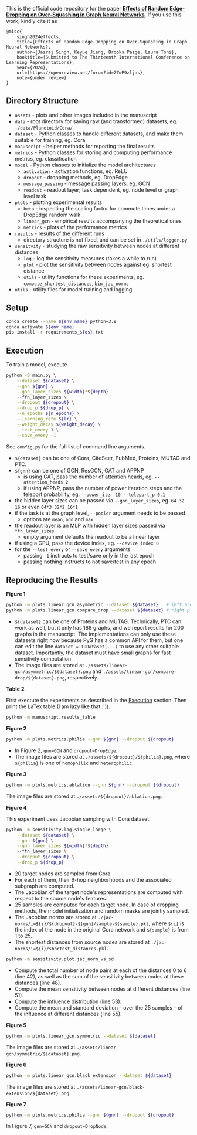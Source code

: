 This is the official code repository for the paper [**Effects of Random Edge-Dropping on Over-Squashing in Graph Neural Networks**](https://openreview.net/forum?id=ZZwP9zljas). If you use this work, kindly cite it as

```
@misc{
    singh2024effects,
    title={Effects of Random Edge-Dropping on Over-Squashing in Graph Neural Networks},
    author={Jasraj Singh, Keyue Jiang, Brooks Paige, Laura Toni},
    booktitle={Submitted to The Thirteenth International Conference on Learning Representations},
    year={2024},
    url={https://openreview.net/forum?id=ZZwP9zljas},
    note={under review}
}
```

## Directory Structure

- `assets` - plots and other images included in the manuscript
- `data` - root directory for saving raw (and transformed) datasets, eg. `./data/Planetoid/Cora/`
- `dataset` - Python classes to handle different datasets, and make them suitable for training, eg. Cora
- `manuscript` - helper methods for reporting the final results
- `metrics` - Python classes for storing and computing performance metrics, eg. classification
- `model` - Python classes to initialize the model architectures
    - `activation` - activation functions, eg. ReLU
    - `dropout` - dropping methods, eg. DropEdge
    - `message_passing` - message passing layers, eg. GCN
    - `readout` - readout layer; task dependent, eg. node level or graph level task
- `plots` - plotting experimental results
    - `beta` - inspecting the scaling factor for commute times under a DropEdge random walk
    - `linear_gcn` - empirical results accompanying the theoretical ones
    - `metrics` - plots of the performance metrics
- `results` - results of the different runs
    - directory structure is not fixed, and can be set in `./utils/logger.py`
- `sensitvity` - studying the raw sensitivity between nodes at different distances
    - `log` - log the sensitivity measures (takes a while to run)
    - `plot` - plot the sensitivity between nodes against eg. shortest distance
    - `utils` - utility functions for these experiments, eg. `compute_shortest_distances`, `bin_jac_norms`
- `utils` - utility files for model training and logging

## Setup

```bash
conda create --name ${env_name} python=3.9
conda activate ${env_name}
pip install -r requirements_${os}.txt
```

## Execution

To train a model, execute
```bash
python -B main.py \
    --dataset ${dataset} \
    --gnn ${gnn} \
    --gnn_layer_sizes ${width}*${depth}
    --ffn_layer_sizes \
    --dropout ${dropout} \
    --drop_p ${drop_p} \
    --n_epochs ${n_epochs} \
    --learning_rate ${lr} \
    --weight_decay ${weight_decay} \
    --test_every 1 \
    --save_every -1
```

See `config.py` for the full list of command line arguments.
- `${dataset}` can be one of Cora, CiteSeer, PubMed, Proteins, MUTAG and PTC.
- `${gnn}` can be one of GCN, ResGCN, GAT and APPNP
    - is using GAT, pass the number of attention heads, eg. `--attention_heads 2`
    - if using APPNP, pass the number of power iteration steps and the teleport probability, eg. `--power_iter 10 --teleport_p 0.1`
- the hidden layer sizes can be passed via `--gnn_layer_sizes`, eg. `64 32 16` or even `64*3 32*2 16*1`
- if the task is at the graph level, `--pooler` argument needs to be passed
    - options are `mean`, `add` and `max`
- the readout layer is an MLP with hidden layer sizes passed via `--ffn_layer_sizes`
    - empty argument defaults the readout to be a linear layer
- if using a GPU, pass the device index, eg. `--device_index 0`
- for the `--test_every` or `--save_every` arguments
    - passing `-1` instructs to test/save only in the last epoch
    - passing nothing instructs to not save/test in any epoch

## Reproducing the Results

**Figure 1**

```bash
python -m plots.linear_gcn.asymmetric --dataset ${dataset}   # left and middle plots
python -m plots.linear_gcn.compare_drop --dataset ${dataset} # right plot
```

- `${dataset}` can be one of Proteins and MUTAG. Technically, PTC can work as well, but it only has 188 graphs, and we report results for 200 graphs in the manuscript. The implementations can only use these datasets right now because PyG has a common API for them, but one can edit the line `dataset = TUDataset(...)` to use any other suitable dataset. Importantly, the dataset must have small graphs for fast sensitivity computation.
- The image files are stored at `./assets/linear-gcn/asymmetric/${dataset}.png` and `./assets/linear-gcn/compare-drop/${dataset}.png`, respectively.

**Table 2**

First exectute the experiments as described in the [Execution](#execution) section. Then print the LaTex table (I am lazy like that :')).

```bash
python -m manuscript.results_table
```

**Figure 2**

```bash
python -m plots.metrics.philia --gnn ${gnn} --dropout ${dropout}
```

- In Figure 2, `gnn=GCN` and `dropout=DropEdge`.
- The image files are stored at `./assets/${dropout}/${philia}.png`, where `${philia}` is one of `homophilic` and `heterophilic`.

**Figure 3**

```bash
python -m plots.metrics.ablation --gnn ${gnn} --dropout ${dropout}
```

The image files are stored at `./assets/${dropout}/ablation.png`.

**Figure 4**

This experiment uses Jacobian sampling with Cora dataset.

```bash
python -m sensitivity.log.single_large \
    --dataset ${dataset} \
    --gnn ${gnn} \
    --gnn_layer_sizes ${width}*${depth}
    --ffn_layer_sizes \
    --dropout ${dropout} \
    --drop_p ${drop_p}
```

- 20 target nodes are sampled from Cora.
- For each of them, their 6-hop neighborhoods and the associated subgraph are computed.
- The Jacobian of the target node's representations are computed with respect to the source node's features.
- 25 samples are computed for each target node. In case of dropping methods, the model initialization and random masks are jointly sampled.
- The Jacobian norms are stored at `./jac-norms/i=${i}/${dropout}-${gnn}/sample-${sample}.pkl`, where `${i}` is the index of the node in the original Cora network and `${sample}` is from 1 to 25.
- The shortest distances from source nodes are stored at `./jac-norms/i=${i}/shortest_distances.pkl`.

```bash
python -m sensitivity.plot.jac_norm_vs_sd
```

- Compute the total number of node pairs at each of the distances 0 to 6 (line 42), as well as the sum of the sensitivity between nodes at these distances (line 48).
- Compute the mean sensitivity between nodes at different distances (line 51).
- Compute the influence distribution (line 53).
- Compute the mean and standard deviation &ndash; over the 25 samples &ndash; of the influence at different distances (line 55).

**Figure 5**

```bash
python -m plots.linear_gcn.symmetric --dataset ${dataset}
```

The image files are stored at `./assets/linear-gcn/symmetric/${dataset}.png`.

**Figure 6**

```bash
python -m plots.linear_gcn.black_extension --dataset ${dataset}
```

The image files are stored at `./assets/linear-gcn/black-extension/${dataset}.png`.

**Figure 7**

```bash
python -m plots.metrics.philia --gnn ${gnn} --dropout ${dropout}
```

In Figure 7, `gnn=GCN` and `dropout=DropNode`.

